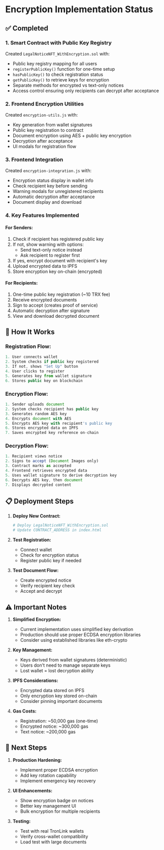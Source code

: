 # Encryption Implementation Status

## ✅ Completed

### 1. Smart Contract with Public Key Registry
Created `LegalNoticeNFT_WithEncryption.sol` with:
- Public key registry mapping for all users
- `registerPublicKey()` function for one-time setup
- `hasPublicKey()` to check registration status
- `getPublicKey()` to retrieve keys for encryption
- Separate methods for encrypted vs text-only notices
- Access control ensuring only recipients can decrypt after acceptance

### 2. Frontend Encryption Utilities
Created `encryption-utils.js` with:
- Key generation from wallet signatures
- Public key registration to contract
- Document encryption using AES + public key encryption
- Decryption after acceptance
- UI modals for registration flow

### 3. Frontend Integration
Created `encryption-integration.js` with:
- Encryption status display in wallet info
- Check recipient key before sending
- Warning modals for unregistered recipients
- Automatic decryption after acceptance
- Document display and download

### 4. Key Features Implemented

#### For Senders:
1. Check if recipient has registered public key
2. If not, show warning with options:
   - Send text-only notice instead
   - Ask recipient to register first
3. If yes, encrypt document with recipient's key
4. Upload encrypted data to IPFS
5. Store encryption key on-chain (encrypted)

#### For Recipients:
1. One-time public key registration (~10 TRX fee)
2. Receive encrypted documents
3. Sign to accept (creates proof of service)
4. Automatic decryption after signature
5. View and download decrypted document

## 🔧 How It Works

### Registration Flow:
```javascript
1. User connects wallet
2. System checks if public key registered
3. If not, shows "Set Up" button
4. User clicks to register
5. Generates key from wallet signature
6. Stores public key on blockchain
```

### Encryption Flow:
```javascript
1. Sender uploads document
2. System checks recipient has public key
3. Generates random AES key
4. Encrypts document with AES
5. Encrypts AES key with recipient's public key
6. Stores encrypted data on IPFS
7. Saves encrypted key reference on-chain
```

### Decryption Flow:
```javascript
1. Recipient views notice
2. Signs to accept (Document Images only)
3. Contract marks as accepted
4. Frontend retrieves encrypted data
5. Uses wallet signature to derive decryption key
6. Decrypts AES key, then document
7. Displays decrypted content
```

## 📋 Deployment Steps

1. **Deploy New Contract:**
   ```bash
   # Deploy LegalNoticeNFT_WithEncryption.sol
   # Update CONTRACT_ADDRESS in index.html
   ```

2. **Test Registration:**
   - Connect wallet
   - Check for encryption status
   - Register public key if needed

3. **Test Document Flow:**
   - Create encrypted notice
   - Verify recipient key check
   - Accept and decrypt

## ⚠️ Important Notes

1. **Simplified Encryption:**
   - Current implementation uses simplified key derivation
   - Production should use proper ECDSA encryption libraries
   - Consider using established libraries like eth-crypto

2. **Key Management:**
   - Keys derived from wallet signatures (deterministic)
   - Users don't need to manage separate keys
   - Lost wallet = lost decryption ability

3. **IPFS Considerations:**
   - Encrypted data stored on IPFS
   - Only encryption key stored on-chain
   - Consider pinning important documents

4. **Gas Costs:**
   - Registration: ~50,000 gas (one-time)
   - Encrypted notice: ~300,000 gas
   - Text notice: ~200,000 gas

## 🚀 Next Steps

1. **Production Hardening:**
   - Implement proper ECDSA encryption
   - Add key rotation capability
   - Implement emergency key recovery

2. **UI Enhancements:**
   - Show encryption badge on notices
   - Better key management UI
   - Bulk encryption for multiple recipients

3. **Testing:**
   - Test with real TronLink wallets
   - Verify cross-wallet compatibility
   - Load test with large documents